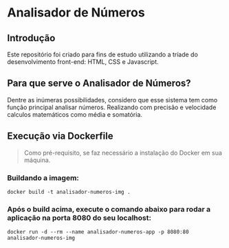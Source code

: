 # **Analisador de Números**

## **Introdução**

Este repositório foi criado para fins de estudo utilizando a tríade do desenvolvimento front-end: HTML, CSS e Javascript.

## **Para que serve o Analisador de Números?**

Dentre as inúmeras possibilidades, considero que esse sistema tem como função principal analisar números.
Realizando com precisão e velocidade calculos matemáticos como média e somatória.

## **Execução via Dockerfile**
> Como pré-requisito, se faz necessário a instalação do Docker em sua máquina.

### Buildando a imagem:
```
docker build -t analisador-numeros-img .
```
### Após o build acima, execute o comando abaixo para rodar a aplicação na porta 8080 do seu localhost:
```
docker run -d --rm --name analisador-numeros-app -p 8080:80 analisador-numeros-img
```
